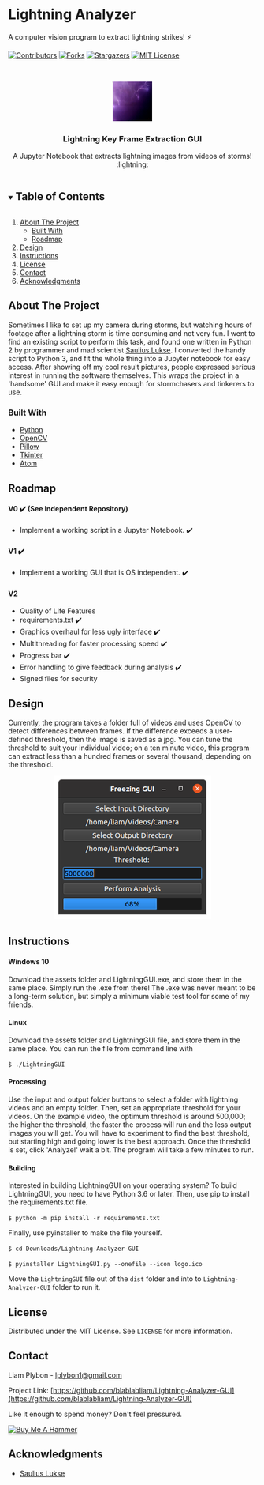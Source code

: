 # Lightning Analyzer
 A computer vision program to extract lightning strikes! ⚡


<!-- PROJECT SHIELDS -->
<!--
*** I'm using markdown "reference style" links for readability.
*** Reference links are enclosed in brackets [ ] instead of parentheses ( ).
*** See the bottom of this document for the declaration of the reference variables
*** for contributors-url, forks-url, etc. This is an optional, concise syntax you may use.
*** https://www.markdownguide.org/basic-syntax/#reference-style-links
-->
[![Contributors][contributors-shield]][contributors-url]
[![Forks][forks-shield]][forks-url]
[![Stargazers][stars-shield]][stars-url]
[![MIT License][license-shield]][license-url]



<!-- PROJECT LOGO -->
<br />
<p align="center">
  <a href="https://github.com/blablabliam/Lightning-Analyzer-GUI">
    <img src="images/lightning5.jpg" alt="Lightning Strikes!" width="80" height="80">
  </a>

  <h3 align="center">Lightning Key Frame Extraction GUI</h3>

  <p align="center">
    A Jupyter Notebook that extracts lightning images from videos of storms! :lightning:
  </p>
</p>

<!-- TABLE OF CONTENTS -->
<details open="open">
  <summary><h2 style="display: inline-block">Table of Contents</h2></summary>
  <ol>
    <li>
      <a href="#about-the-project">About The Project</a>
      <ul>
        <li><a href="#built-with">Built With</a></li>
        <li><a href='#roadmap'>Roadmap</a></li>
      </ul>
    </li>
    <li><a href="#design">Design</a></li>
    <li><a href="#instructions">Instructions</a></li>
    <li><a href="#license">License</a></li>
    <li><a href="#contact">Contact</a></li>
    <li><a href="#acknowledgments">Acknowledgments</a></li>
  </ol>
</details>

<!-- ABOUT THE PROJECT -->
## About The Project

Sometimes I like to set up my camera during storms, but watching hours of footage after a lightning storm is time consuming and not very fun. I went to find an existing script to perform this task, and found one written in Python 2 by programmer and mad scientist [Saulius Lukse](https://lukse.lt/uzrasai/2015-05-lightning-strikes-and-python/). I converted the handy script to Python 3, and fit the whole thing into a Jupyter notebook for easy access. After showing off my
cool result pictures, people expressed serious interest in running the software
themselves. This wraps the project in a 'handsome' GUI and make it easy enough
for stormchasers and tinkerers to use.

### Built With

* [Python](https://www.python.org/)
* [OpenCV](https://opencv.org/)
* [Pillow](https://pillow.readthedocs.io/en/stable/)
* [Tkinter](https://docs.python.org/3/library/tkinter.html)
* [Atom](https://atom.io/)

<!--Project Roadmap -->
## Roadmap
#### V0 ✔️ (See Independent Repository)
* Implement a working script in a Jupyter Notebook. ✔️

#### V1 ✔️
* Implement a working GUI that is OS independent. ✔️

#### V2
* Quality of Life Features
 * requirements.txt ✔️
 * Graphics overhaul for less ugly interface ✔️
 * Multithreading for faster processing speed ✔️
 * Progress bar ✔️
 * Error handling to give feedback during analysis ✔️
 * Signed files for security



<!-- DESIGN DESCRIPTION -->
## Design

Currently, the program takes a folder full of videos and uses OpenCV to detect differences between frames. If the difference exceeds a user-defined threshold, then the image is saved as a jpg. You can tune the threshold to suit your individual video; on a ten minute video, this program can extract less than a hundred frames or several thousand, depending on the threshold.

<p align="center">
  <img src="images/LightningAnalyzerGUI.png" alt="GUI design">
</p>



<!-- USING THE SOFTWARE -->
## Instructions

#### Windows 10

Download the assets folder and LightningGUI.exe, and store them in the same place. Simply run the .exe from there! The .exe was never meant to be a long-term
solution, but simply a minimum viable test tool for some of my friends.

#### Linux

Download the assets folder and LightningGUI file, and store them in the same place. You can run the file from command line with

`$ ./LightningGUI`

#### Processing

Use the input and output folder buttons to select a folder with lightning videos and an empty folder. Then, set an appropriate threshold for your videos. On the example video, the optimum threshold is around 500,000; the higher the threshold, the faster the process will run and the less output images you will get. You will have to experiment to find the best threshold, but starting high and going lower is the best approach. Once the threshold is set, click 'Analyze!' wait a bit. The program will take a few minutes to run.

#### Building

Interested in building LightningGUI on your operating system? To build LightningGUI, you need to have Python 3.6 or later. Then, use pip to install the
requirements.txt file.

`$ python -m pip install -r requirements.txt`

Finally, use pyinstaller to make the file yourself.

`$ cd Downloads/Lightning-Analyzer-GUI `

`$ pyinstaller LightningGUI.py --onefile --icon logo.ico`

Move the `LightningGUI` file out of the `dist` folder and into to `Lightning-Analyzer-GUI` folder to run it.


<!-- LICENSE -->
## License

Distributed under the MIT License. See `LICENSE` for more information.


<!-- CONTACT -->
## Contact

Liam Plybon - lplybon1@gmail.com

Project Link: [https://github.com/blablabliam/Lightning-Analyzer-GUI](https://github.com/blablabliam/Lightning-Analyzer-GUI)

Like it enough to spend money? Don't feel pressured.

<a href="https://www.buymeacoffee.com/Blablabliam" target="_blank"><img src="https://www.buymeacoffee.com/assets/img/custom_images/orange_img.png" alt="Buy Me A Hammer" style="height: 41px !important;width: 174px !important;box-shadow: 0px 3px 2px 0px rgba(190, 190, 190, 0.5) !important;-webkit-box-shadow: 0px 3px 2px 0px rgba(190, 190, 190, 0.5) !important;" ></a>


<!-- ACKNOWLEDGEMENTS -->
## Acknowledgments

* [Saulius Lukse](https://lukse.lt/uzrasai/2015-05-lightning-strikes-and-python/)


<!-- MARKDOWN LINKS & IMAGES -->
<!-- https://www.markdownguide.org/basic-syntax/#reference-style-links -->
[contributors-shield]: https://img.shields.io/github/contributors/blablabliam/Lightning-Analyzer-GUI.svg?style=for-the-badge
[contributors-url]: https://github.com/blablabliam/Lightning-Analyzer-GUI/graphs/contributors
[forks-shield]: https://img.shields.io/github/forks/blablabliam/Lightning-Analyzer-GUI.svg?style=for-the-badge
[forks-url]: https://github.com/blablabliam/Lightning-Analyzer-GUI/network/members
[stars-shield]: https://img.shields.io/github/stars/blablabliam/Lightning-Analyzer-GUI.svg?style=for-the-badge
[stars-url]: https://github.com/blablabliam/Lightning-Analyzer-GUI/stargazers
[issues-shield]: https://img.shields.io/github/issues/blablabliam/Lightning-Analyzer-GUI.svg?style=for-the-badge
[issues-url]: https://github.com/blablabliam/Lightning-Analyzer-GUI/issues
[license-shield]: https://img.shields.io/github/license/blablabliam/Lightning-Analyzer-GUI.svg?style=for-the-badge
[license-url]: https://github.com/blablabliam/Lightning-Analyzer-GUI/blob/master/LICENSE.txt
